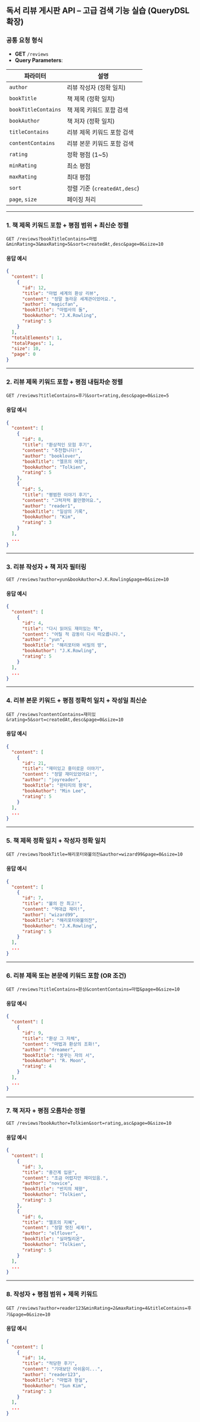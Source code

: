 ## 독서 리뷰 게시판 API – 고급 검색 기능 실습 (QueryDSL 확장)

### 공통 요청 형식

* **GET** `/reviews`
* **Query Parameters**:

| 파라미터                | 설명                       |
| ------------------- | ------------------------ |
| `author`            | 리뷰 작성자 (정확 일치)           |
| `bookTitle`         | 책 제목 (정확 일치)             |
| `bookTitleContains` | 책 제목 키워드 포함 검색           |
| `bookAuthor`        | 책 저자 (정확 일치)             |
| `titleContains`     | 리뷰 제목 키워드 포함 검색          |
| `contentContains`   | 리뷰 본문 키워드 포함 검색          |
| `rating`            | 정확 평점 (1~5)             |
| `minRating`         | 최소 평점                    |
| `maxRating`         | 최대 평점                    |
| `sort`              | 정렬 기준 (`createdAt,desc`) |
| `page`, `size`      | 페이징 처리                   |

---

### 1. 책 제목 키워드 포함 + 평점 범위 + 최신순 정렬

```
GET /reviews?bookTitleContains=마법&minRating=3&maxRating=5&sort=createdAt,desc&page=0&size=10
```

#### 응답 예시

```json
{
  "content": [
    {
      "id": 12,
      "title": "마법 세계의 환상 리뷰",
      "content": "정말 놀라운 세계관이었어요.",
      "author": "magicfan",
      "bookTitle": "마법사의 돌",
      "bookAuthor": "J.K.Rowling",
      "rating": 5
    }
  ],
  "totalElements": 1,
  "totalPages": 1,
  "size": 10,
  "page": 0
}
```

---

### 2. 리뷰 제목 키워드 포함 + 평점 내림차순 정렬

```
GET /reviews?titleContains=후기&sort=rating,desc&page=0&size=5
```

#### 응답 예시

```json
{
  "content": [
    {
      "id": 8,
      "title": "환상적인 모험 후기",
      "content": "추천합니다!",
      "author": "booklover",
      "bookTitle": "엘프의 여정",
      "bookAuthor": "Tolkien",
      "rating": 5
    },
    {
      "id": 5,
      "title": "평범한 이야기 후기",
      "content": "그럭저럭 볼만했어요.",
      "author": "reader1",
      "bookTitle": "일상의 기록",
      "bookAuthor": "Kim",
      "rating": 3
    }
  ],
  ...
}
```

---

### 3. 리뷰 작성자 + 책 저자 필터링

```
GET /reviews?author=yun&bookAuthor=J.K.Rowling&page=0&size=10
```

#### 응답 예시

```json
{
  "content": [
    {
      "id": 4,
      "title": "다시 읽어도 재미있는 책",
      "content": "어릴 적 감동이 다시 떠오릅니다.",
      "author": "yun",
      "bookTitle": "해리포터와 비밀의 방",
      "bookAuthor": "J.K.Rowling",
      "rating": 5
    }
  ],
  ...
}
```

---

### 4. 리뷰 본문 키워드 + 평점 정확히 일치 + 작성일 최신순

```
GET /reviews?contentContains=재미있&rating=5&sort=createdAt,desc&page=0&size=10
```

#### 응답 예시

```json
{
  "content": [
    {
      "id": 21,
      "title": "재미있고 흥미로운 이야기",
      "content": "정말 재미있었어요!",
      "author": "joyreader",
      "bookTitle": "판타지의 왕국",
      "bookAuthor": "Min Lee",
      "rating": 5
    }
  ],
  ...
}
```

---

### 5. 책 제목 정확 일치 + 작성자 정확 일치

```
GET /reviews?bookTitle=해리포터와불의잔&author=wizard99&page=0&size=10
```

#### 응답 예시

```json
{
  "content": [
    {
      "id": 7,
      "title": "불의 잔 최고!",
      "content": "역대급 재미!",
      "author": "wizard99",
      "bookTitle": "해리포터와불의잔",
      "bookAuthor": "J.K.Rowling",
      "rating": 5
    }
  ],
  ...
}
```

---

### 6. 리뷰 제목 또는 본문에 키워드 포함 (OR 조건)

```
GET /reviews?titleContains=환상&contentContains=마법&page=0&size=10
```

#### 응답 예시

```json
{
  "content": [
    {
      "id": 9,
      "title": "환상 그 자체",
      "content": "마법과 환상의 조화!",
      "author": "dreamer",
      "bookTitle": "꿈꾸는 자의 서",
      "bookAuthor": "R. Moon",
      "rating": 4
    }
  ],
  ...
}
```

---

### 7. 책 저자 + 평점 오름차순 정렬

```
GET /reviews?bookAuthor=Tolkien&sort=rating,asc&page=0&size=10
```

#### 응답 예시

```json
{
  "content": [
    {
      "id": 3,
      "title": "중간계 입문",
      "content": "조금 어렵지만 재미있음.",
      "author": "novice",
      "bookTitle": "반지의 제왕",
      "bookAuthor": "Tolkien",
      "rating": 3
    },
    {
      "id": 6,
      "title": "엘프의 지혜",
      "content": "정말 멋진 세계!",
      "author": "elflover",
      "bookTitle": "실마릴리온",
      "bookAuthor": "Tolkien",
      "rating": 5
    }
  ],
  ...
}
```

---

### 8. 작성자 + 평점 범위 + 제목 키워드

```
GET /reviews?author=reader123&minRating=2&maxRating=4&titleContains=후기&page=0&size=10
```

#### 응답 예시

```json
{
  "content": [
    {
      "id": 14,
      "title": "적당한 후기",
      "content": "기대보단 아쉬움이...",
      "author": "reader123",
      "bookTitle": "마법과 현실",
      "bookAuthor": "Sun Kim",
      "rating": 3
    }
  ],
  ...
}
```
